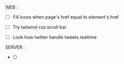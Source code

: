 WEB :

- [ ] Fill icons when page's href equal to element's href
- [ ] Try tailwind css scroll bar
- [ ] Look how twitter handle tweets realtime
 

SERVER :

- [ ]